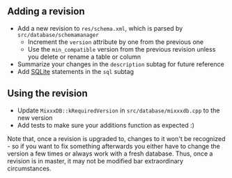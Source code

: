 ## Adding a revision
- Add a new revision to `res/schema.xml`, which is parsed by `src/database/schemamanager`
  - Increment the `version` attribute by one from the previous one
  - Use the `min_compatible` version from the previous revision unless you delete or rename a table or column
- Summarize your changes in the `description` subtag for future reference
- Add [SQLite](https://www.sqlite.org) statements in the `sql` subtag

## Using the revision
- Update `MixxxDB::kRequiredVersion` in `src/database/mixxxdb.cpp` to the new version
- Add tests to make sure your additions function as expected :)

Note that, once a revision is upgraded to, changes to it won't be recognized - so if you want to fix something afterwards you either have to change the version a few times or always work with a fresh database. Thus, once a revision is in master, it may not be modified bar extraordinary circumstances.
